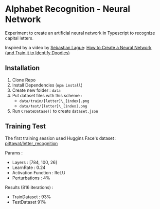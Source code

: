 # Alphabet Recognition - Neural Network

Experiment to create an artificial neural network in Typescript to recognize capital letters.

Inspired by a video by [Sebastian Lague](https://www.youtube.com/@SebastianLague): [How to Create a Neural Network (and Train it to Identify Doodles)](https://www.youtube.com/watch?v=hfMk-kjRv4c)

## Installation

1. Clone Repo
2. Install Dependencies (`npm install`)
3. Create new folder : `data`
4. Put dataset files with this scheme :
   - `data/train/[letter]\_[index].png`
   - `data/test/[letter]\_[index].png`
5. Run `CreateDatase()` to create `dataset.json`

## Training Test

The first training session used Huggins Face's dataset : [pittawat/letter_recognition](https://huggingface.co/datasets/pittawat/letter_recognition)

Params :

- Layers : [784, 100, 26]
- LearnRate : 0.24
- Activation Function : ReLU
- Perturbations : 4%

Results (816 iterations) :

- TrainDataset : 93%
- TestDataset 91%
